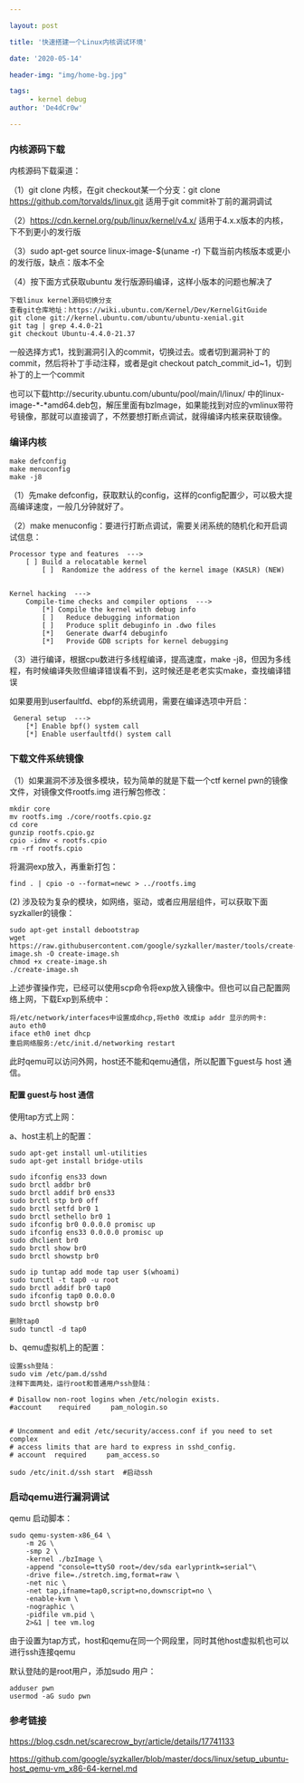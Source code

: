 ```yaml
---

layout: post

title: '快速搭建一个Linux内核调试环境'

date: '2020-05-14'

header-img: "img/home-bg.jpg"

tags:
     - kernel debug 
author: 'De4dCr0w'

---
```


<!-- more -->

### 内核源码下载

内核源码下载渠道：

（1）git clone 内核，在git checkout某一个分支：git clone https://github.com/torvalds/linux.git 适用于git commit补丁前的漏洞调试

（2）https://cdn.kernel.org/pub/linux/kernel/v4.x/ 适用于4.x.x版本的内核，下不到更小的发行版

（3）sudo apt-get source linux-image-$(uname -r) 下载当前内核版本或更小的发行版，缺点：版本不全

（4）按下面方式获取ubuntu 发行版源码编译，这样小版本的问题也解决了

```
下载linux kernel源码切换分支
查看git仓库地址：https://wiki.ubuntu.com/Kernel/Dev/KernelGitGuide
git clone git://kernel.ubuntu.com/ubuntu/ubuntu-xenial.git
git tag | grep 4.4.0-21
git checkout Ubuntu-4.4.0-21.37
```

一般选择方式1，找到漏洞引入的commit，切换过去。或者切到漏洞补丁的commit，然后将补丁手动注释，或者是git checkout patch_commit_id~1，切到补丁的上一个commit

也可以下载http://security.ubuntu.com/ubuntu/pool/main/l/linux/ 中的linux-image-*-*amd64.deb包，解压里面有bzImage，如果能找到对应的vmlinux带符号镜像，那就可以直接调了，不然要想打断点调试，就得编译内核来获取镜像。

### 编译内核

```
make defconfig
make menuconfig
make -j8
```

（1）先make defconfig，获取默认的config，这样的config配置少，可以极大提高编译速度，一般几分钟就好了。

（2）make menuconfig：要进行打断点调试，需要关闭系统的随机化和开启调试信息：

```
Processor type and features  ---> 
    [ ] Build a relocatable kernel                                               
        [ ]  Randomize the address of the kernel image (KASLR) (NEW) 


Kernel hacking  --->
    Compile-time checks and compiler options  --->  
        [*] Compile the kernel with debug info                                                                  
        [ ]   Reduce debugging information                                                                      
        [ ]   Produce split debuginfo in .dwo files                                                             
        [*]   Generate dwarf4 debuginfo                                         
        [*]   Provide GDB scripts for kernel debugging  
```

（3）进行编译，根据cpu数进行多线程编译，提高速度，make -j8，但因为多线程，有时候编译失败但编译错误看不到，这时候还是老老实实make，查找编译错误

如果要用到userfaultfd、ebpf的系统调用，需要在编译选项中开启：

```
 General setup  --->  
    [*] Enable bpf() system call                                                
    [*] Enable userfaultfd() system call     
```

### 下载文件系统镜像

（1）如果漏洞不涉及很多模块，较为简单的就是下载一个ctf kernel pwn的镜像文件，对镜像文件rootfs.img 进行解包修改：

```
mkdir core
mv rootfs.img ./core/rootfs.cpio.gz 
cd core
gunzip rootfs.cpio.gz
cpio -idmv < rootfs.cpio
rm -rf rootfs.cpio
```
将漏洞exp放入，再重新打包：

```
find . | cpio -o --format=newc > ../rootfs.img
```

(2) 涉及较为复杂的模块，如网络，驱动，或者应用层组件，可以获取下面syzkaller的镜像：


```
sudo apt-get install debootstrap
wget https://raw.githubusercontent.com/google/syzkaller/master/tools/create-image.sh -O create-image.sh
chmod +x create-image.sh
./create-image.sh
```
上述步骤操作完，已经可以使用scp命令将exp放入镜像中。但也可以自己配置网络上网，下载Exp到系统中：

```
将/etc/network/interfaces中设置成dhcp,将eth0 改成ip addr 显示的网卡:
auto eth0
iface eth0 inet dhcp
重启网络服务:/etc/init.d/networking restart

```

此时qemu可以访问外网，host还不能和qemu通信，所以配置下guest与 host 通信。

#### 配置 guest与 host 通信

使用tap方式上网：

a、host主机上的配置：

```
sudo apt-get install uml-utilities
sudo apt-get install bridge-utils

sudo ifconfig ens33 down              
sudo brctl addbr br0                      
sudo brctl addif br0 ens33            
sudo brctl stp br0 off                 
sudo brctl setfd br0 1                 
sudo brctl sethello br0 1              
sudo ifconfig br0 0.0.0.0 promisc up      
sudo ifconfig ens33 0.0.0.0 promisc up      
sudo dhclient br0
sudo brctl show br0
sudo brctl showstp br0

sudo ip tuntap add mode tap user $(whoami)
sudo tunctl -t tap0 -u root    
sudo brctl addif br0 tap0
sudo ifconfig tap0 0.0.0.0
sudo brctl showstp br0

删除tap0
sudo tunctl -d tap0
```

b、qemu虚拟机上的配置：

```
设置ssh登陆：
sudo vim /etc/pam.d/sshd
注释下面两处，运行root和普通用户ssh登陆：

# Disallow non-root logins when /etc/nologin exists.
#account    required     pam_nologin.so


# Uncomment and edit /etc/security/access.conf if you need to set complex
# access limits that are hard to express in sshd_config.
# account  required     pam_access.so

sudo /etc/init.d/ssh start  #启动ssh
```

### 启动qemu进行漏洞调试

qemu 启动脚本：

```
sudo qemu-system-x86_64 \
    -m 2G \
    -smp 2 \
    -kernel ./bzImage \
    -append "console=ttyS0 root=/dev/sda earlyprintk=serial"\
    -drive file=./stretch.img,format=raw \
    -net nic \
    -net tap,ifname=tap0,script=no,downscript=no \
    -enable-kvm \
    -nographic \
    -pidfile vm.pid \
    2>&1 | tee vm.log
```

由于设置为tap方式，host和qemu在同一个网段里，同时其他host虚拟机也可以进行ssh连接qemu

默认登陆的是root用户，添加sudo 用户：

```
adduser pwn
usermod -aG sudo pwn
```

### 参考链接

https://blog.csdn.net/scarecrow_byr/article/details/17741133

https://github.com/google/syzkaller/blob/master/docs/linux/setup_ubuntu-host_qemu-vm_x86-64-kernel.md

